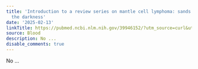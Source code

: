 ```yaml
---
title: 'Introduction to a review series on mantle cell lymphoma: sands shifting in
  the darkness'
date: '2025-02-13'
linkTitle: https://pubmed.ncbi.nlm.nih.gov/39946152/?utm_source=curl&utm_medium=rss&utm_campaign=journals&utm_content=7603509&fc=None&ff=20250214170343&v=2.18.0.post9+e462414
source: Blood
description: No ...
disable_comments: true
---
```

No ...